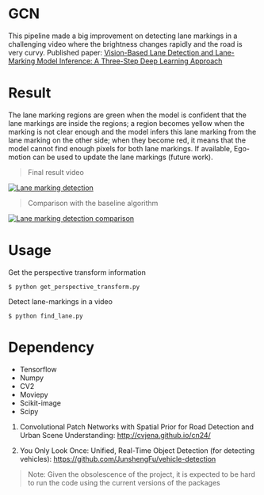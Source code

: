 # GCN
This pipeline made a big improvement on detecting lane markings in a challenging video where the brightness changes rapidly and the road is very curvy. Published paper: [Vision-Based Lane Detection and Lane-Marking Model Inference: A Three-Step Deep Learning Approach](https://ieeexplore.ieee.org/document/8701850Â)

# Result
The lane marking regions are green when the model is confident that the lane markings are inside the regions; a region becomes yellow when the marking is not clear enough and the model infers this lane marking from the lane marking on the other side; when they become red, it means that the model cannot find enough pixels for both lane markings. If available, Ego-motion can be used to update the lane markings (future work).

> Final result video

[![Lane marking detection](http://img.youtube.com/vi/i3MAK13_ki0/0.jpg)](https://www.youtube.com/watch?v=i3MAK13_ki0 "Lane marking detection")

> Comparison with the baseline algorithm

[![Lane marking detection comparison](http://img.youtube.com/vi/Eb-_uPb5D9M/0.jpg)](https://www.youtube.com/watch?v=Eb-_uPb5D9M "Lane marking detection comparison")


# Usage
Get the perspective transform information
```
$ python get_perspective_transform.py
```

Detect lane-markings in a video
```
$ python find_lane.py
```

# Dependency
* Tensorflow
* Numpy
* CV2
* Moviepy
* Scikit-image
* Scipy
1. Convolutional Patch Networks with Spatial Prior for Road Detection and Urban Scene Understanding: http://cvjena.github.io/cn24/

2. You Only Look Once: Unified, Real-Time Object Detection (for detecting vehicles): https://github.com/JunshengFu/vehicle-detection

> Note: Given the obsolescence of the project, it is expected to be hard to run the code using the current versions of the packages
